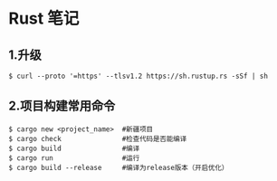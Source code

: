 # Rust 笔记
## 1.升级
``````
$ curl --proto '=https' --tlsv1.2 https://sh.rustup.rs -sSf | sh
``````
## 2.项目构建常用命令
``````
$ cargo new <project_name>  #新疆项目
$ cargo check               #检查代码是否能编译
$ cargo build               #编译
$ cargo run                 #运行
$ cargo build --release     #编译为release版本（开启优化）
``````